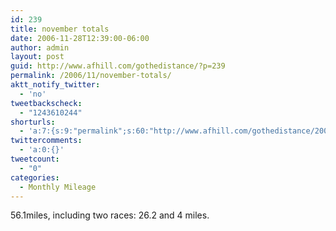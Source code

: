 ```yaml
---
id: 239
title: november totals
date: 2006-11-28T12:39:00-06:00
author: admin
layout: post
guid: http://www.afhill.com/gothedistance/?p=239
permalink: /2006/11/november-totals/
aktt_notify_twitter:
  - 'no'
tweetbackscheck:
  - "1243610244"
shorturls:
  - 'a:7:{s:9:"permalink";s:60:"http://www.afhill.com/gothedistance/2006/11/november-totals/";s:7:"tinyurl";s:25:"http://tinyurl.com/q93j7g";s:4:"isgd";s:17:"http://is.gd/zKXq";s:5:"bitly";s:19:"http://bit.ly/R5QmY";s:5:"snipr";s:22:"http://snipr.com/hzxbl";s:5:"snurl";s:22:"http://snurl.com/hzxbl";s:7:"snipurl";s:24:"http://snipurl.com/hzxbl";}'
twittercomments:
  - 'a:0:{}'
tweetcount:
  - "0"
categories:
  - Monthly Mileage
---
```

56.1miles, including two races: 26.2 and 4 miles.